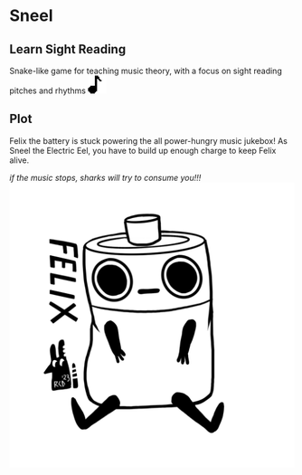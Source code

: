 # Sneel
## Learn Sight Reading
Snake-like game for teaching music theory, with a focus on sight reading pitches and rhythms
<img src='./src/NoteView/svg/8n.svg'>

## Plot
Felix the battery is stuck powering the all power-hungry music jukebox!
As Sneel the Electric Eel, you have to build up enough charge to keep Felix alive.

*if the music stops, sharks will try to consume you!!!*
<img src='./src/img/felix.png'>
